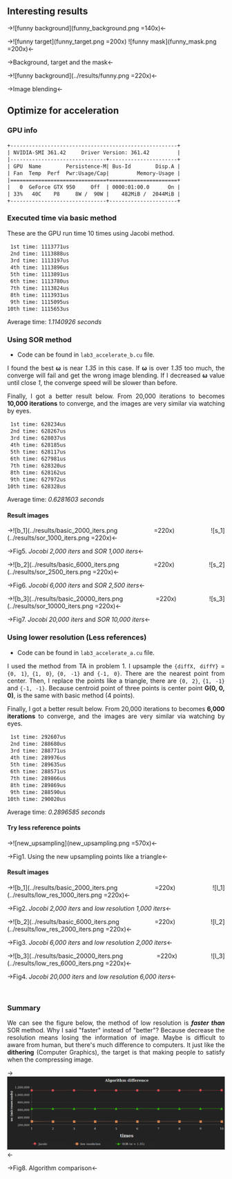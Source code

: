 ## Interesting results

->![funny background](funny_background.png =140x)<-

->![funny target](funny_target.png =200x) ![funny mask](funny_mask.png =200x)<-

->Background, target and the mask<-

->![funny background](../results/funny.png =220x)<-

->Image blending<-

<div style="page-break-after: always;"></div>

## Optimize for acceleration

<div style="text-align: justify;">

### GPU info


```
+------------------------------------------------------+
| NVIDIA-SMI 361.42     Driver Version: 361.42         |
|-------------------------------+----------------------+
| GPU  Name        Persistence-M| Bus-Id        Disp.A |
| Fan  Temp  Perf  Pwr:Usage/Cap|         Memory-Usage |
|===============================+======================+
|   0  GeForce GTX 950     Off  | 0000:01:00.0      On |
| 33%   40C    P8     8W /  90W |    482MiB /  2044MiB |
+-------------------------------+----------------------+
```

### Executed time via basic method

These are the GPU run time 10 times using Jacobi method.

```
 1st time: 1113771us
 2nd time: 1113888us
 3rd time: 1113197us
 4th time: 1113896us
 5th time: 1113891us
 6th time: 1113780us
 7th time: 1113824us
 8th time: 1113931us
 9th time: 1115095us
10th time: 1115653us
```

Average time: *1.1140926 seconds*

<div style="page-break-after: always;"></div>

### Using SOR method

* Code can be found in `lab3_accelerate_b.cu` file.

I found the best **ω** is near *1.35* in this case. If **ω** is over *1.35* too much, the converge will fail and get the wrong image blending. If I decreased **ω** value until close *1*, the converge speed will be slower than before.

Finally, I got a better result below. From 20,000 iterations to becomes **10,000 iterations** to converge, and the images are very similar via watching by eyes.

```
 1st time: 628234us
 2nd time: 628267us
 3rd time: 628037us
 4th time: 628185us
 5th time: 628117us
 6th time: 627981us
 7th time: 628320us
 8th time: 628162us
 9th time: 627972us
10th time: 628328us
```

Average time: *0.6281603 seconds*

<div style="page-break-after: always;"></div>

#### Result images

->![b_1](../results/basic_2000_iters.png =220x) ![s_1](../results/sor_1000_iters.png =220x)<-

->Fig5. *Jocobi 2,000 iters* and *SOR 1,000 iters*<-

->![b_2](../results/basic_6000_iters.png =220x) ![s_2](../results/sor_2500_iters.png =220x)<-

->Fig6. *Jocobi 6,000 iters* and *SOR 2,500 iters*<-

->![b_3](../results/basic_20000_iters.png =220x) ![s_3](../results/sor_10000_iters.png =220x)<-

->Fig7. *Jocobi 20,000 iters* and *SOR 10,000 iters*<-

<div style="page-break-after: always;"></div>

### Using lower resolution (Less references)

* Code can be found in `lab3_accelerate_a.cu` file.

I used the method from TA in problem 1. I upsample the `{diffX, diffY}` = `{0, 1}`, `{1, 0}`, `{0, -1}` and `{-1, 0}`. There are the nearest point from center. Then, I replace the points like a triangle, there are `{0, 2}`, `{1, -1}` and `{-1, -1}`. Because centroid point of three points is center point **G(0, 0, 0)**, is the same with basic method (4 points).

Finally, I got a better result below. From 20,000 iterations to becomes **6,000 iterations** to converge, and the images are very similar via watching by eyes.

```
 1st time: 292607us
 2nd time: 288680us
 3rd time: 288771us
 4th time: 289976us
 5th time: 289635us
 6th time: 288571us
 7th time: 289866us
 8th time: 289869us
 9th time: 288590us
10th time: 290020us
```

Average time: *0.2896585 seconds*

<div style="page-break-after: always;"></div>

#### Try less reference points

->![new_upsampling](new_upsampling.png =570x)<-

->Fig1. Using the new upsampling points like a triangle<-

#### Result images

->![b_1](../results/basic_2000_iters.png =220x) ![l_1](../results/low_res_1000_iters.png =220x)<-

->Fig2. *Jocobi 2,000 iters* and *low resolution 1,000 iters*<-

->![b_2](../results/basic_6000_iters.png =220x) ![l_2](../results/low_res_2000_iters.png =220x)<-

->Fig3. *Jocobi 6,000 iters* and *low resolution 2,000 iters*<-

->![b_3](../results/basic_20000_iters.png =220x) ![l_3](../results/low_res_6000_iters.png =220x)<-

->Fig4. *Jocobi 20,000 iters* and *low resolution 6,000 iters*<-

<br>

### Summary

We can see the figure below, the method of low resolution is ***faster than*** SOR method. Why I said "faster" instead of "better"? Because decrease the resolution means losing the information of image. Maybe is difficult to aware from human, but there's much difference to computers. It just like the **dithering** (Computer Graphics), the target is that making people to satisfy when the compressing image.

->![algorithms](algorithms.png)<-

->Fig8. Algorithm comparison<-